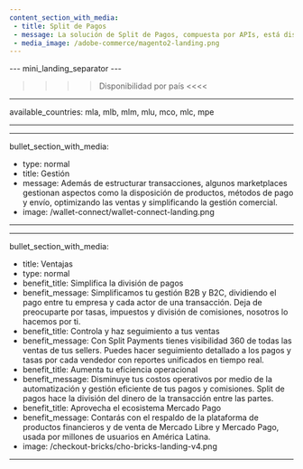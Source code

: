 ```yaml
---
content_section_with_media: 
 - title: Split de Pagos
 - message: La solución de Split de Pagos, compuesta por APIs, está diseñada para proporcionar servicios de Proveedor de Servicios de Pago (PSP) a vendedores en modelos de marketplace. Los marketplaces son plataformas de comercio electrónico que conectan vendedores y compradores, ofreciendo un entorno unificado para ventas en línea, ampliando el alcance y la conversión. 
 - media_image: /adobe-commerce/magento2-landing.png 
---
```


--- mini_landing_separator ---

>>>> Disponibilidad por país <<<<
---
available_countries: mla, mlb, mlm, mlu, mco, mlc, mpe

---

---
bullet_section_with_media:
 - type: normal
 - title: Gestión
 - message: Además de estructurar transacciones, algunos marketplaces gestionan aspectos como la disposición de productos, métodos de pago y envío, optimizando las ventas y simplificando la gestión comercial.
 - image: /wallet-connect/wallet-connect-landing.png
---

---
bullet_section_with_media: 
 - title: Ventajas
 - type: normal
 - benefit_title: Simplifica la división de pagos
 - benefit_message: Simplificamos tu gestión B2B y B2C, dividiendo el pago entre tu empresa y cada actor de una transacción. Deja de preocuparte por tasas, impuestos y división de comisiones, nosotros lo hacemos por ti.
 - benefit_title: Controla y haz seguimiento a tus ventas
 - benefit_message: Con Split Payments tienes visibilidad 360 de todas las ventas de tus sellers. Puedes hacer seguimiento detallado a los pagos y tasas por cada vendedor con reportes unificados en tiempo real.
 - benefit_title: Aumenta tu eficiencia operacional
 - benefit_message: Disminuye tus costos operativos por medio de la automatización y gestión eficiente de tus pagos y comisiones. Split de pagos hace la división del dinero de la transacción entre las partes.
 - benefit_title: Aprovecha el ecosistema Mercado Pago
 - benefit_message: Contarás con el respaldo de la plataforma de productos financieros y de venta de Mercado Libre y Mercado Pago, usada por millones de usuarios en América Latina.
 - image: /checkout-bricks/cho-bricks-landing-v4.png
---

